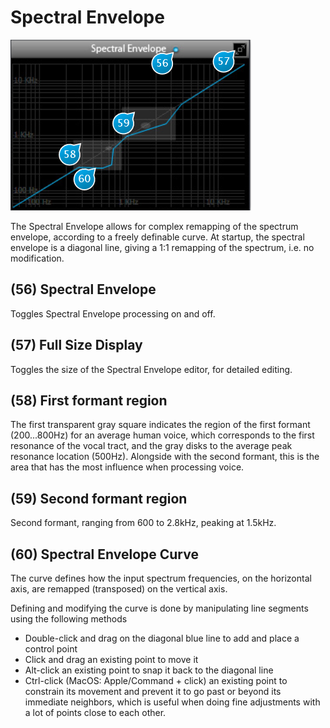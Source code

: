 # Spectral Envelope

![](../include/trax_10.PNG)

The Spectral Envelope allows for complex remapping of the spectrum envelope, according to a freely definable curve.
At startup, the spectral envelope is a diagonal line, giving a 1:1 remapping of the spectrum, i.e. no modification.


## (56) Spectral Envelope
Toggles Spectral Envelope processing on and off.


## (57) Full Size Display
Toggles the size of the Spectral Envelope editor, for detailed editing.


## (58) First formant region
The first transparent gray square indicates the region of the first formant (200...800Hz) for an average human
voice, which corresponds to the first resonance of the vocal tract, and the gray disks to the average peak resonance
location (500Hz). Alongside with the second formant, this is the area that has the most influence when processing voice.


## (59) Second formant region
Second formant, ranging from 600 to 2.8kHz, peaking at 1.5kHz.


## (60) Spectral Envelope Curve
The curve defines how the input spectrum frequencies, on the horizontal axis, are remapped (transposed) on the vertical
axis.


Defining and modifying the curve is done by manipulating line segments using the following methods


* Double-click and drag on the diagonal blue line to add and place a control point
* Click and drag an existing point to move it
* Alt-click an existing point to snap it back to the diagonal line
* Ctrl-click (MacOS: Apple/Command + click) an existing point to constrain its movement and prevent it to go past or
beyond its immediate neighbors, which is useful when doing fine adjustments with a lot of points close to each other.
